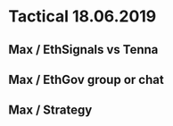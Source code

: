 # Tactical 18.06.2019

## Max / EthSignals vs Tenna

## Max / EthGov group or chat

## Max / Strategy



